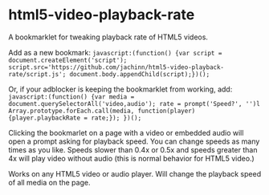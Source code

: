 # html5-video-playback-rate
A bookmarklet for tweaking playback rate of HTML5 videos.

Add as a new bookmark: 
`javascript:(function() {var script = document.createElement('script'); script.src='https://github.com/jachinn/html5-video-playback-rate/script.js'; document.body.appendChild(script);})();`

Or, if your adblocker is keeping the bookmarklet from working, add:
`javascript:(function() {var media = document.querySelectorAll('video,audio'); rate = prompt('Speed?', '')l Array.prototype.forEach.call(media, function(player) {player.playbackRate = rate;}); })();`

Clicking the bookmarlet on a page with a video or embedded audio will open a prompt asking for playback speed. You can change speeds as many times as you like. Speeds slower than 0.4x or 0.5x and speeds greater than 4x will play video without audio (this is normal behavior for HTML5 video.)

Works on any HTML5 video or audio player. Will change the playback speed of all media on the page.
